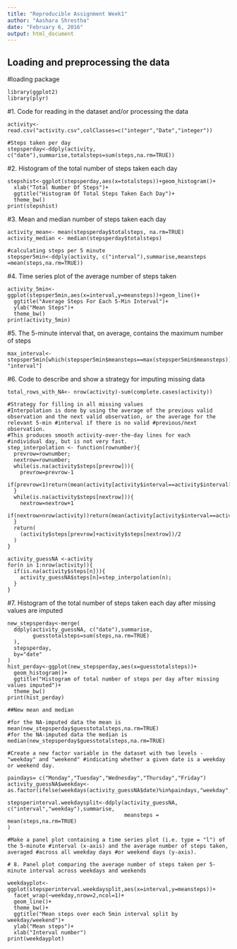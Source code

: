 ```yaml
---
title: "Reproducible Assignment Week1"
author: "Aashara Shrestha"
date: "February 6, 2016"
output: html_document
---
```

## Loading and preprocessing the data
#loading package
```{r,echo=TRUE}
library(ggplot2)
library(plyr)
```


#1. Code for reading in the dataset and/or processing the data
```{r,echo=TRUE}
activity<-read.csv("activity.csv",colClasses=c("integer","Date","integer"))

#Steps taken per day
stepsperday<-ddply(activity, c("date"),summarise,totalsteps=sum(steps,na.rm=TRUE))

```
#2. Histogram of the total number of steps taken each day
```{r,echo=TRUE}
stepshist<-ggplot(stepsperday,aes(x=totalsteps))+geom_histogram()+
  xlab("Total Number Of Steps")+
  ggtitle("Histogram Of Total Steps Taken Each Day")+
  theme_bw()
print(stepshist)
```

#3. Mean and median number of steps taken each day 
```{r,echo=TRUE}           
activity_mean<- mean(stepsperday$totalsteps, na.rm=TRUE)
activity_median <- median(stepsperday$totalsteps)

#calculating steps per 5 minute
stepsper5min<-ddply(activity, c("interval"),summarise,meansteps =mean(steps,na.rm=TRUE))
```

#4. Time series plot of the average number of steps taken 
```{r,echo=TRUE}               
activity_5min<-ggplot(stepsper5min,aes(x=interval,y=meansteps))+geom_line()+
  ggtitle("Average Steps For Each 5-Min Interval")+
  ylab("Mean Steps")+
  theme_bw()
print(activity_5min)
```
#5. The 5-minute interval that, on average, contains the maximum number of steps
```{r,echo=TRUE}
max_interval<- stepsper5min[which(stepsper5min$meansteps==max(stepsper5min$meansteps)), "interval"]
```
#6. Code to describe and show a strategy for imputing missing data
```{r,echo=TRUE}
total_rows_with_NA<- nrow(activity)-sum(complete.cases(activity))

#Strategy for filling in all missing values
#Interpolation is done by using the average of the previous valid observation and the next valid observation, or the average for the relevant 5-min #interval if there is no valid #previous/next observation. 
#This produces smooth activity-over-the-day lines for each 
#individual day, but is not very fast.
step_interpolation <- function(rownumber){
  prevrow=rownumber;
  nextrow=rownumber;
  while(is.na(activity$steps[prevrow])){
    prevrow=prevrow-1
    if(prevrow<1)return(mean(activity[activity$interval==activity$interval[rownumber],"steps"],na.rm=TRUE))
  }
  while(is.na(activity$steps[nextrow])){
    nextrow=nextrow+1
    if(nextrow>nrow(activity))return(mean(activity[activity$interval==activity$interval[rownumber],"steps"],na.rm=TRUE))
  }
  return(
    (activity$steps[prevrow]+activity$steps[nextrow])/2
  )
}

activity_guessNA <-activity
for(n in 1:nrow(activity)){
  if(is.na(activity$steps[n])){
    activity_guessNA$steps[n]=step_interpolation(n);
  }
}
```


#7. Histogram of the total number of steps taken each day after missing values are imputed
```{r,echo=TRUE}
new_stepsperday<-merge(
  ddply(activity_guessNA, c("date"),summarise,
        guesstotalsteps=sum(steps,na.rm=TRUE)
  ),
  stepsperday,
  by="date"
)
hist_perday<-ggplot(new_stepsperday,aes(x=guesstotalsteps))+
  geom_histogram()+
  ggtitle("Histogram of total number of steps per day after missing values imputed")+
  theme_bw()
print(hist_perday)

##New mean and median

#for the NA-imputed data the mean is 
mean(new_stepsperday$guesstotalsteps,na.rm=TRUE)
#for the NA-imputed data the median is
median(new_stepsperday$guesstotalsteps,na.rm=TRUE)

#Create a new factor variable in the dataset with two levels - "weekday" and "weekend" #indicating whether a given date is a weekday or weekend day.

paindays= c("Monday","Tuesday","Wednesday","Thursday","Friday")
activity_guessNA$weekday<-as.factor(ifelse(weekdays(activity_guessNA$date)%in%paindays,"weekday","weekend"))

stepsperinterval.weekdaysplit<-ddply(activity_guessNA, c("interval","weekday"),summarise,
                                     meansteps = mean(steps,na.rm=TRUE)
)

#Make a panel plot containing a time series plot (i.e. type = "l") of the 5-minute #interval (x-axis) and the average number of steps taken, averaged #across all weekday days #or weekend days (y-axis).
```
```{r,echo=TRUE}
# 8. Panel plot comparing the average number of steps taken per 5-minute interval across weekdays and weekends

weekdayplot<-ggplot(stepsperinterval.weekdaysplit,aes(x=interval,y=meansteps))+
  facet_wrap(~weekday,nrow=2,ncol=1)+
  geom_line()+
  theme_bw()+
  ggtitle("Mean steps over each 5min interval split by weekday/weekend")+
  ylab("Mean steps")+
  xlab("Interval number")
print(weekdayplot)
 ```